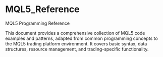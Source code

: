 # MQL5_Reference
MQL5 Programming Reference

This document provides a comprehensive collection of MQL5 code examples and patterns, adapted from common programming concepts to the MQL5 trading platform environment. It covers basic syntax, data structures, resource management, and trading-specific functionality.
